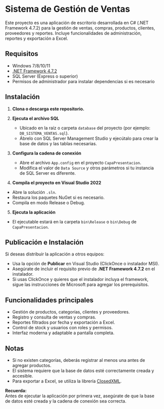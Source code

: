 # Sistema de Gestión de Ventas

Este proyecto es una aplicación de escritorio desarrollada en C# (.NET Framework 4.7.2) para la gestión de ventas, compras, productos, clientes, proveedores y reportes. Incluye funcionalidades de administración, reportes y exportación a Excel.

## Requisitos

- Windows 7/8/10/11
- [.NET Framework 4.7.2](https://dotnet.microsoft.com/download/dotnet-framework/net472)
- SQL Server (Express o superior)
- Permisos de administrador para instalar dependencias si es necesario

## Instalación

1. **Clona o descarga este repositorio.**
2. **Ejecuta el archivo SQL**  
   - Ubicado en la raíz o carpeta `database` del proyecto (por ejemplo: `DB_SISTEMA_VENTAS.sql`).
   - Ábrelo con SQL Server Management Studio y ejecútalo para crear la base de datos y las tablas necesarias.

3. **Configura la cadena de conexión**  
   - Abre el archivo `App.config` en el proyecto `CapaPresentacion`.
   - Modifica el valor de `Data Source` y otros parámetros si tu instancia de SQL Server es diferente.

4. **Compila el proyecto en Visual Studio 2022**  
- Abre la solución `.sln`.
- Restaura los paquetes NuGet si es necesario.
- Compila en modo Release o Debug.

5. **Ejecuta la aplicación**  
- El ejecutable estará en la carpeta `bin\Release` o `bin\Debug` de `CapaPresentacion`.

## Publicación e Instalación

Si deseas distribuir la aplicación a otros equipos:

- Usa la opción de **Publicar** en Visual Studio (ClickOnce o instalador MSI).
- Asegúrate de incluir el requisito previo de **.NET Framework 4.7.2** en el instalador.
- Si usas ClickOnce y quieres que el instalador incluya el framework, sigue las instrucciones de Microsoft para agregar los prerequisitos.

## Funcionalidades principales

- Gestión de productos, categorías, clientes y proveedores.
- Registro y consulta de ventas y compras.
- Reportes filtrados por fecha y exportación a Excel.
- Control de stock y usuarios con roles y permisos.
- Interfaz moderna y adaptable a pantalla completa.

## Notas

- Si no existen categorías, deberás registrar al menos una antes de agregar productos.
- El sistema requiere que la base de datos esté correctamente creada y accesible.
- Para exportar a Excel, se utiliza la librería [ClosedXML](https://github.com/ClosedXML/ClosedXML).

**Recuerda:**  
Antes de ejecutar la aplicación por primera vez, asegúrate de que la base de datos esté creada y la cadena de conexión sea correcta.
